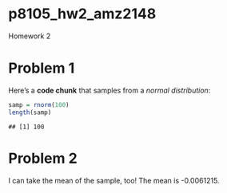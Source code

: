 p8105_hw2_amz2148
================

Homework 2

# Problem 1

Here’s a **code chunk** that samples from a *normal distribution*:

``` r
samp = rnorm(100)
length(samp)
```

    ## [1] 100

# Problem 2

I can take the mean of the sample, too! The mean is -0.0061215.

